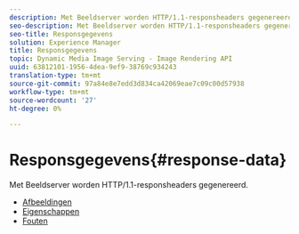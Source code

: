 ```yaml
---
description: Met Beeldserver worden HTTP/1.1-responsheaders gegenereerd.
seo-description: Met Beeldserver worden HTTP/1.1-responsheaders gegenereerd.
seo-title: Responsgegevens
solution: Experience Manager
title: Responsgegevens
topic: Dynamic Media Image Serving - Image Rendering API
uuid: 63812101-1956-4dea-9ef9-38769c934243
translation-type: tm+mt
source-git-commit: 97a84e8e7edd3d834ca42069eae7c09c00d57938
workflow-type: tm+mt
source-wordcount: '27'
ht-degree: 0%

---
```



# Responsgegevens{#response-data}

Met Beeldserver worden HTTP/1.1-responsheaders gegenereerd.

* [Afbeeldingen](c-images.md)
* [Eigenschappen](c-properties/c-properties.md)
* [Fouten](r-errors.md)
